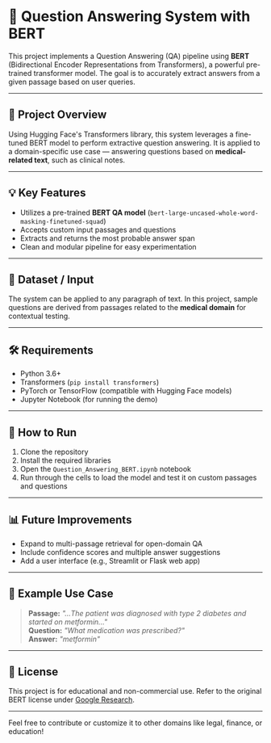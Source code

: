 # 🧠 Question Answering System with BERT

This project implements a Question Answering (QA) pipeline using **BERT** (Bidirectional Encoder Representations from Transformers), a powerful pre-trained transformer model. The goal is to accurately extract answers from a given passage based on user queries.

---

## 📌 Project Overview

Using Hugging Face's Transformers library, this system leverages a fine-tuned BERT model to perform extractive question answering. It is applied to a domain-specific use case — answering questions based on **medical-related text**, such as clinical notes.

---

## 💡 Key Features

- Utilizes a pre-trained **BERT QA model** (`bert-large-uncased-whole-word-masking-finetuned-squad`)
- Accepts custom input passages and questions
- Extracts and returns the most probable answer span
- Clean and modular pipeline for easy experimentation

---

## 📁 Dataset / Input

The system can be applied to any paragraph of text. In this project, sample questions are derived from passages related to the **medical domain** for contextual testing.

---

## 🛠️ Requirements

- Python 3.6+
- Transformers (`pip install transformers`)
- PyTorch or TensorFlow (compatible with Hugging Face models)
- Jupyter Notebook (for running the demo)

---

## 🚀 How to Run

1. Clone the repository
2. Install the required libraries
3. Open the `Question_Answering_BERT.ipynb` notebook
4. Run through the cells to load the model and test it on custom passages and questions

---

## 📊 Future Improvements

- Expand to multi-passage retrieval for open-domain QA
- Include confidence scores and multiple answer suggestions
- Add a user interface (e.g., Streamlit or Flask web app)

---

## 🧪 Example Use Case

> **Passage:** _"...The patient was diagnosed with type 2 diabetes and started on metformin..."_  
> **Question:** _"What medication was prescribed?"_  
> **Answer:** _"metformin"_

---

## 📜 License

This project is for educational and non-commercial use. Refer to the original BERT license under [Google Research](https://github.com/google-research/bert).

---

Feel free to contribute or customize it to other domains like legal, finance, or education!
